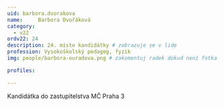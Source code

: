```yaml
---
uid: barbora.dvorakova
name:     Barbora Dvořáková
category:
  - v22
ordv22: 24
description: 24. místo kandidátky # zobrazuje se v lide
profession: Vysokoškolský pedagog, fyzik
img: people/barbora-ouradova.png # zakomentuj radek dokud není fotka

profiles:

---
```

Kandidátka do zastupitelstva MČ Praha 3

